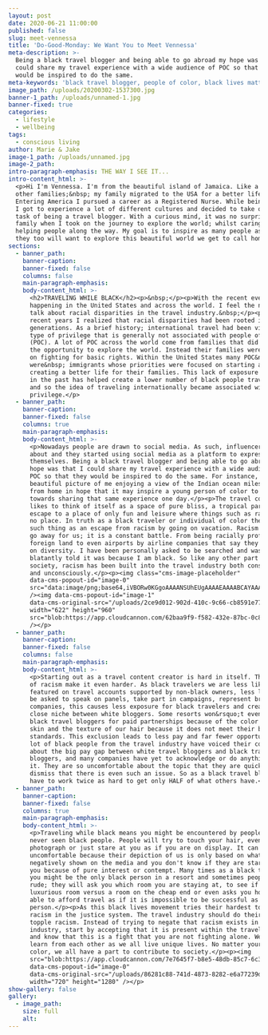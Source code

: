 ```yaml
---
layout: post
date: 2020-06-21 11:00:00
published: false
slug: meet-vennessa
title: 'Do-Good-Monday: We Want You to Meet Vennessa'
meta-description: >-
  Being a black travel blogger and being able to go abroad my hope was that I
  could share my travel experience with a wide audience of POC so that they
  would be inspired to do the same.
meta-keywords: 'black travel blogger, people of color, black lives matter'
image_path: /uploads/20200302-1537300.jpg
banner-1_path: /uploads/unnamed-1.jpg
banner-fixed: true
categories:
  - lifestyle
  - wellbeing
tags:
  - conscious living
author: Marie & Jake
image-1_path: /uploads/unnamed.jpg
image-2_path:
intro-paragraph-emphasis: THE WAY I SEE IT...
intro-content_html: >-
  <p>Hi I'm Vennessa. I'm from the beautiful island of Jamaica. Like a lot of
  other families;&nbsp; my family migrated to the USA for a better life.
  Entering America I pursued a career as a Registered Nurse. While being a Nurse
  I got to experience a lot of different cultures and decided to take on the
  task of being a travel blogger. With a curious mind, it was no surprise to my
  family when I took on the journey to explore the world; whilst caring and
  helping people along the way. My goal is to inspire as many people as I can so
  they too will want to explore this beautiful world we get to call home.</p>
sections:
  - banner_path:
    banner-caption:
    banner-fixed: false
    columns: false
    main-paragraph-emphasis:
    body-content_html: >-
      <h2>TRAVELING WHILE BLACK</h2><p>&nbsp;</p><p>With the recent events
      happening in the United States and across the world. I feel the need to
      talk about racial disparities in the travel industry.&nbsp;</p><p>In
      recent years I realized that racial disparities had been rooted in us for
      generations. As a brief history; international travel had been viewed as a
      type of privilege that is generally not associated with people of color
      (POC). A lot of POC across the world come from families that did not have
      the opportunity to explore the world. Instead their families were focused
      on fighting for basic rights. Within the United States many POC&nbsp;
      were&nbsp; immigrants whose priorities were focused on starting and
      creating a better life for their families. This lack of exposure to travel
      in the past has helped create a lower number of black people traveling,
      and so the idea of traveling internationally became associated with white
      privilege.</p>
  - banner_path:
    banner-caption:
    banner-fixed: false
    columns: true
    main-paragraph-emphasis:
    body-content_html: >-
      <p>Nowadays people are drawn to social media. As such, influencers came
      about and they started using social media as a platform to express
      themselves. Being a black travel blogger and being able to go abroad my
      hope was that I could share my travel experience with a wide audience of
      POC so that they would be inspired to do the same. For instance, a
      beautiful picture of me enjoying a view of the Indian ocean miles away
      from home in hope that it may inspire a young person of color to work
      towards sharing that same experience one day.</p><p>The travel community
      likes to think of itself as a space of pure bliss, a tropical paradise, an
      escape to a place of only fun and leisure where things such as racism have
      no place. In truth as a black traveler or individual of color there is no
      such thing as an escape from racism by going on vacation. Racism does not
      go away for us; it is a constant battle. From being racially profiled in a
      foreign land to even airports by airline companies that say they are built
      on diversity. I have been personally asked to be searched and was
      blatantly told it was because I am black. So like any other part of
      society, racism has been built into the travel industry both consciously
      and unconsciously.</p><p><img class="cms-image-placeholder"
      data-cms-popout-id="image-0"
      src="data:image/png;base64,iVBORw0KGgoAAAANSUhEUgAAAAEAAAABCAYAAAAfFcSJAAAADUlEQVQYV2P4////fwAJ+wP9BUNFygAAAABJRU5ErkJggg=="
      /><img data-cms-popout-id="image-1"
      data-cms-original-src="/uploads/2ce9d012-902d-410c-9c66-cb8591e77240.jpeg"
      width="622" height="960"
      src="blob:https://app.cloudcannon.com/62baa9f9-f582-432e-87bc-0c81fdb6ec78"
      /></p>
  - banner_path:
    banner-caption:
    banner-fixed: false
    columns: false
    main-paragraph-emphasis:
    body-content_html: >-
      <p>Starting out as a travel content creator is hard in itself. The roots
      of racism make it even harder. As black travelers we are less likely to be
      featured on travel accounts supported by non-black owners, less likely to
      be asked to speak on panels, take part in campaigns, represent brands or
      companies, this causes less exposure for black travelers and creates a
      close niche between white bloggers. Some resorts won&rsquo;t even accept
      black travel bloggers for paid partnerships because of the color of our
      skin and the texture of our hair because it does not meet their beauty
      standards. This exclusion leads to less pay and far fewer opportunities. A
      lot of black people from the travel industry have voiced their concerns
      about the big pay gap between white travel bloggers and black travel
      bloggers, and many companies have yet to acknowledge or do anything about
      it. They are so uncomfortable about the topic that they are quick to
      dismiss that there is even such an issue. So as a black travel blogger you
      have to work twice as hard to get only HALF of what others have.</p>
  - banner_path:
    banner-caption:
    banner-fixed: false
    columns: true
    main-paragraph-emphasis:
    body-content_html: >-
      <p>Traveling while black means you might be encountered by people who have
      never seen black people. People will try to touch your hair, even try to
      photograph or just stare at you as if you are on display. It can become
      uncomfortable because their depiction of us is only based on what is
      negatively shown on the media and you don't know if they are staring at
      you because of pure interest or contempt. Many times as a black traveler
      you might be the only black person in a resort and sometimes people can be
      rude; they will ask you which room you are staying at, to see if it is a
      luxurious room versus a room on the cheap end or even asks you how you are
      able to afford travel as if it is impossible to be successful as a black
      person.</p><p>As this black lives movement tries their hardest to oust
      racism in the justice system. The travel industry should do their part to
      topple racism. Instead of trying to negate that racism exists in the
      industry, start by accepting that it is present within the travel industry
      and know that this is a fight that you are not fighting alone. We can all
      learn from each other as we all live unique lives. No matter your skin
      color, we all have a part to contribute to society.</p><p><img
      src="blob:https://app.cloudcannon.com/7e7645f7-b8e5-48db-85c7-6c3d6ea61935"
      data-cms-popout-id="image-0"
      data-cms-original-src="/uploads/86281c88-741d-4873-8282-e6a77239d8fa.jpeg"
      width="720" height="1280" /></p>
show-gallery: false
gallery:
  - image_path:
    size: full
    alt:
---
```


